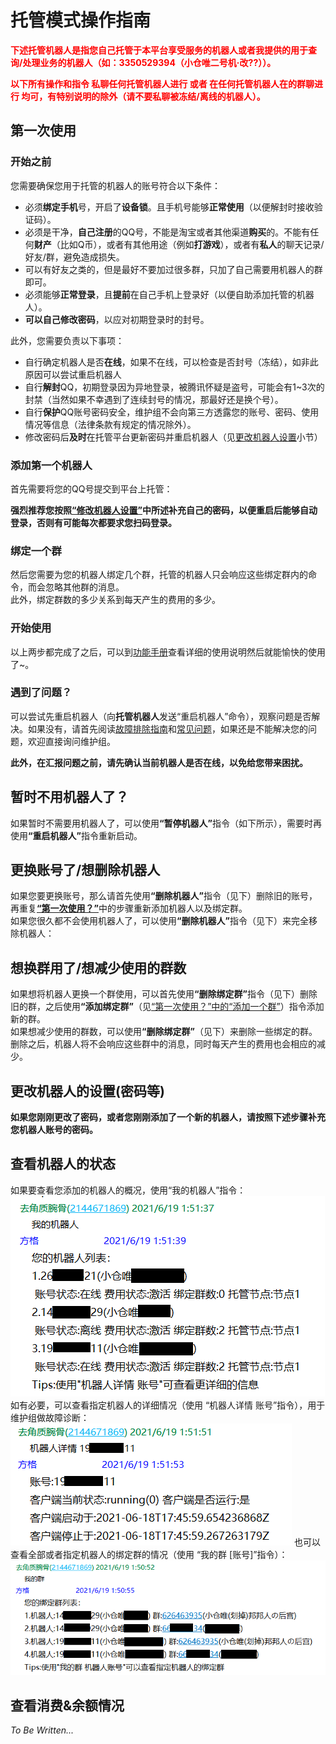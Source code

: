 # 托管模式操作指南

<p></p>
<a-alert type="warning" message="提示" show-icon>
    <template slot="description">
        目前处于试运营阶段，不计费但也不对可用性、稳定性和性能做出保证，且可能存在问题和漏洞(可能会对可用性和稳定性造成影响)，还请知悉。
    </template>
</a-alert>
<p></p>
<a-alert type="warning" message="提示" show-icon>
    <template slot="description">
        目前仅<b>娱乐版（包括终极版中的娱乐版）</b>开启了托管模式试运营，其他版本暂未开启，这些版本续费时依旧按照以前的<a
            href="/shop/guide.html">“赞助指南”</a>进行，后续安排请关注后续通知与公告。
    </template>
</a-alert>
<p></p>
<a-alert type="info" message="提示" show-icon>
    <template slot="description">
        发送<b>“托管菜单”</b>可以查看全部指令。
    </template>
</a-alert>
<p></p>
<a-alert type="warning" message="文档编写中" show-icon>
    <template slot="description">
        此部分的文档还在编写之中，如有任何疑问请咨询维护组。
    </template>
</a-alert>

<p></p>
<b><font color="red">下述托管机器人是指您自己托管于本平台享受服务的机器人或者我提供的用于查询/处理业务的机器人（如：3350529394（小仓唯二号机·改??））。</font></b>

<p></p>
<b><font color="red">以下所有操作和指令 私聊任何托管机器人进行 或者 在任何托管机器人在的群聊进行 均可，有特别说明的除外（请不要私聊被冻结/离线的机器人）。</font></b>  

## 第一次使用
### 开始之前

您需要确保您用于托管的机器人的账号符合以下条件：

- 必须<b>绑定手机</b>号，开启了<b>设备锁</b>。且手机号能够<b>正常使用</b>（以便解封时接收验证码）。
- 必须是干净，<b>自己注册</b>的QQ号，不能是淘宝或者其他渠道<b>购买</b>的。不能有任何<b>财产</b>（比如Q币），或者有其他用途（例如<b>打游戏</b>），或者有<b>私人</b>的聊天记录/好友/群，避免造成损失。
- 可以有好友之类的，但是最好不要加过很多群，只加了自己需要用机器人的群即可。
- 必须能够<b>正常登录</b>，且<b>提前</b>在自己手机上登录好（以便自助添加托管的机器人）。
- <b>可以自己修改密码</b>，以应对初期登录时的封号。

此外，您需要负责以下事项：

- 自行确定机器人是否<b>在线</b>，如果不在线，可以检查是否封号（冻结），如非此原因可以尝试重启机器人
- 自行<b>解封</b>QQ，初期登录因为异地登录，被腾讯怀疑是盗号，可能会有1~3次的封禁（当然如果不幸遇到了连续封号的情况，那最好还是换个号）。
- 自行<b>保护</b>QQ账号密码安全，维护组不会向第三方透露您的账号、密码、使用情况等信息（法律条款有规定的情况除外）。
- 修改密码后<b>及时</b>在托管平台更新密码并重启机器人（见[更改机器人设置](#%E6%9B%B4%E6%94%B9%E6%9C%BA%E5%99%A8%E4%BA%BA%E7%9A%84%E8%AE%BE%E7%BD%AE-%E5%AF%86%E7%A0%81%E7%AD%89)小节）


### 添加第一个机器人
首先需要将您的QQ号提交到平台上托管：
<template>
    <a-steps direction="vertical" :current="4">
        <a-step title="开始" status="process">
            <template slot="description">
                向<b>托管机器人</b>发送“添加机器人”并同意知情声明<br>
                <img src="../.vuepress/public/images/hosting/add-binding-bot-1.png" />
            </template>
        </a-step>
        <a-step title="输入信息" status="process">
            <template slot="description">
                输入您要托管为机器人的账号<br>
                <img src="../.vuepress/public/images/hosting/add-binding-bot-2.png" />
            </template>
        </a-step>
        <a-step title="登录" status="process">
            <template slot="description">
                按提示使用手机QQ扫码，并确认登录，之后耐心等待几分钟确认绑定结果<br>
                <img src="../.vuepress/public/images/hosting/add-binding-bot-3.png" />
                <a-alert type="warning" message="提示" show-icon>
                    <template slot="description">
                        如出现二维码获取失败（如下图）或登录失败，可以多试几次，如果反复失败，
                        可以等几个小时之后使用<b>“重启机器人”</b>命令尝试重新登录。如果每次都失败，可能是被拉入了黑名单，
                        此时可以先使用<b>“删除机器人”</b>删除旧的账号，然后更换个账号再尝试。<br>
                        <img src="../.vuepress/public/images/hosting/add-binding-bot-error-1.png" />
                    </template>
                </a-alert>
            </template>
        </a-step>
        <a-step title="完成" status="process">
            <template slot="description">
                如出现下图的提示，则说明已经添加成功，可以进行下一步了<br>
                <img src="../.vuepress/public/images/hosting/add-binding-bot-4.png" />
            </template>
        </a-step>
    </a-steps>
</template>

<b>强烈推荐您按照<a href="#%E6%9B%B4%E6%94%B9%E6%9C%BA%E5%99%A8%E4%BA%BA%E7%9A%84%E8%AE%BE%E7%BD%AE-%E5%AF%86%E7%A0%81%E7%AD%89">“修改机器人设置”</a>中所述补充自己的密码，以便重启后能够自动登录，否则有可能每次都要求您扫码登录。</b>

<a-alert type="info" message="提示" description="目前每个人最多能绑定2个机器人。" show-icon/>

### 绑定一个群
然后您需要为您的机器人绑定几个群，托管的机器人只会响应这些绑定群内的命令，而会忽略其他群的消息。  
此外，绑定群数的多少关系到每天产生的费用的多少。
<template>
    <a-steps direction="vertical" :current="4">
        <a-step title="输入信息" status="process">
            <template slot="description">
                向<b>托管机器人</b>发送“添加绑定群”并输入您想添加的群号，完成之后输入“结束”（如果您有多个机器人，在此之前会有机器人选择流程）：<br>
                <img src="../.vuepress/public/images/hosting/add-binding-group-1.png" />
            </template>
        </a-step>
        <a-step title="完成" status="process">
            <template slot="description">
                如出现下图的提示，则说明已经成功添加了绑定群，可以愉快的进行玩耍了~<br>
                <img src="../.vuepress/public/images/hosting/add-binding-group-2.png" />
            </template>
        </a-step>
    </a-steps>
</template>

<a-alert type="info" message="提示" description="目前每个机器人最多能绑定5个群。" show-icon/>

### 开始使用
以上两步都完成了之后，可以到[功能手册](/guide/introduction)查看详细的使用说明然后就能愉快的使用了~。
### 遇到了问题？
可以尝试先重启机器人（向<b>托管机器人</b>发送“重启机器人”命令），观察问题是否解决。如果没有，请首先阅读[故障排除指南](./problem-solve.md)和[常见问题](./qa.md)，如果还是不能解决您的问题，欢迎直接询问维护组。

<b>此外，在汇报问题之前，请先确认当前机器人是否在线，以免给您带来困扰。</b>

## 暂时不用机器人了？
如果暂时不需要用机器人了，可以使用<b>“暂停机器人”</b>指令（如下所示），需要时再使用<b>“重启机器人”</b>指令重新启动。
<template>
    <a-steps direction="vertical" :current="4">
        <a-step title="确认信息" status="process">
            <template slot="description">
                向<b>托管机器人</b>发送“暂停机器人”并同意知情声明（如果您有多个机器人，在此之前会有机器人选择流程）：<br>
                <img src="../.vuepress/public/images/hosting/pause-binding-bot-1.png" />
            </template>
        </a-step>
        <a-step title="完成" status="process">
            <template slot="description">
                如出现下图的提示，则说明已经成功暂停了托管的机器人。<br>
                <img src="../.vuepress/public/images/hosting/pause-binding-bot-2.png" />
            </template>
        </a-step>
    </a-steps>
</template>

## 更换账号了/想删除机器人 
如果您要更换账号，那么请首先使用<b>“删除机器人”</b>指令（见下）删除旧的账号，再重复<b><a href="#%E6%B7%BB%E5%8A%A0%E7%AC%AC%E4%B8%80%E4%B8%AA%E6%9C%BA%E5%99%A8%E4%BA%BA">“第一次使用？”</a></b>中的步骤重新添加机器人以及绑定群。  
如果您很久都不会使用机器人了，可以使用<b>“删除机器人”</b>指令（见下）来完全移除机器人：
<template>
    <a-steps direction="vertical" :current="4">
        <a-step title="确认信息" status="process">
            <template slot="description">
                向<b>托管机器人</b>发送“删除机器人”并同意知情声明（如果您有多个机器人，在此之前会有机器人选择流程）：<br>
                <img src="../.vuepress/public/images/hosting/delete-binding-bot-1.png" />
            </template>
        </a-step>
        <a-step title="完成" status="process">
            <template slot="description">
                如出现下图的提示，则说明已经成功删除了托管的机器人。<br>
                <img src="../.vuepress/public/images/hosting/delete-binding-bot-2.png" />
            </template>
        </a-step>
    </a-steps>
</template>

## 想换群用了/想减少使用的群数
如果想将机器人更换一个群使用，可以首先使用<b>“删除绑定群”</b>指令（见下）删除旧的群，之后使用<b>“添加绑定群”</b>（见<a href="#%E7%BB%91%E5%AE%9A%E4%B8%80%E4%B8%AA%E7%BE%A4">“第一次使用？”中的“添加一个群”</a>）指令添加新的群。  
如果想减少使用的群数，可以使用<b>“删除绑定群”</b>（见下）来删除一些绑定的群。删除之后，机器人将不会响应这些群中的消息，同时每天产生的费用也会相应的减少。
<template>
    <a-steps direction="vertical" :current="4">
        <a-step title="输入信息" status="process">
            <template slot="description">
                向<b>托管机器人</b>发送“删除绑定群”并选择需要删除的群（如果您有多个机器人，在此之前会有机器人选择流程）：<br>
                <img src="../.vuepress/public/images/hosting/delete-binding-group-1.png" />
            </template>
        </a-step>
        <a-step title="同意知情声明及完成" status="process">
            <template slot="description">
                同意知情声明，如出现下图的提示，则说明已经成功删除了绑定群。<br>
                <img src="../.vuepress/public/images/hosting/delete-binding-group-2.png" />
            </template>
        </a-step>
    </a-steps>
</template>

## 更改机器人的设置(密码等)
<a-alert type="warning" message="提示" description="为保护您的账号安全，此部分操作只能 私聊任何托管机器人进行（请不要私聊被冻结/离线的机器人）。" show-icon/>
<b>如果您刚刚更改了密码，或者您刚刚添加了一个新的机器人，请按照下述步骤补充您机器人账号的密码。</b>
<template>
    <a-steps direction="vertical" :current="4">
        <a-step title="选择设置项" status="process">
            <template slot="description">
                向<b>托管机器人</b>发送“修改机器人设置”并选择需要修改的设置项，此处以“修改/配置机器人密码”为例（如果您机器人经常无法发出消息，可以尝试修改消息发送方式，可能会有缓解）。（如果您有多个机器人，在此之前会有机器人选择流程）<br>
                <img src="../.vuepress/public/images/hosting/change-binding-bot-setting-1.png" />
            </template>
        </a-step>
        <a-step title="修改设置" status="process">
            <template slot="description">
                输入您托管的机器人的账号的密码（请确认密码正确，否则无法登录）。<br>
                <img src="../.vuepress/public/images/hosting/change-binding-bot-setting-2.png" />
            </template>
        </a-step>
        <a-step title="完成" status="process">
            <template slot="description">
                如出现下图的提示，则说明已经成功修改了机器人的设置。<br>
                <img src="../.vuepress/public/images/hosting/change-binding-bot-setting-3.png" />
            </template>
        </a-step>
    </a-steps>
</template>


## 查看机器人的状态
如果要查看您添加的机器人的概况，使用“我的机器人”指令：  
<img src="../.vuepress/public/images/hosting/my-binding-bot-1.png" />  
如有必要，可以查看指定机器人的详细情况（使用 “机器人详情 账号”指令），用于维护组做故障诊断：  
<img src="../.vuepress/public/images/hosting/my-binding-bot-details-1.png" /> 
<a-divider />
也可以查看全部或者指定机器人的绑定群的情况（使用 “我的群 [账号]”指令）：  
<img src="../.vuepress/public/images/hosting/my-binding-group-1.png" />

## 查看消费&余额情况
<i>To Be Written...</i>